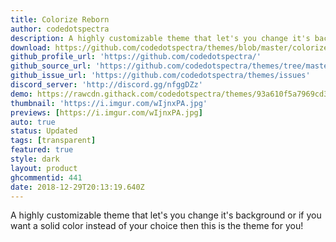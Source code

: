 ```yaml
---
title: Colorize Reborn
author: codedotspectra
description: A highly customizable theme that let's you change it's background or if you want a solid color instead of your choice then this is the theme for you!
download: https://github.com/codedotspectra/themes/blob/master/colorize/colorize_reborn.theme.css
github_profile_url: 'https://github.com/codedotspectra/'
github_source_url: 'https://github.com/codedotspectra/themes/tree/master/colorize'
github_issue_url: 'https://github.com/codedotspectra/themes/issues'
discord_server: 'http://discord.gg/nfggDZz'
demo: https://rawcdn.githack.com/codedotspectra/themes/93a610f5a7969cd33c286a68816ab428f2e2b1a3/colorize/colorize_reborn.theme.css
thumbnail: 'https://i.imgur.com/wIjnxPA.jpg'
previews: [https://i.imgur.com/wIjnxPA.jpg]
auto: true
status: Updated
tags: [transparent]
featured: true
style: dark
layout: product
ghcommentid: 441
date: 2018-12-29T20:13:19.640Z
---
```

A highly customizable theme that let's you change it's background or if you want a solid color instead of your choice then this is the theme for you!